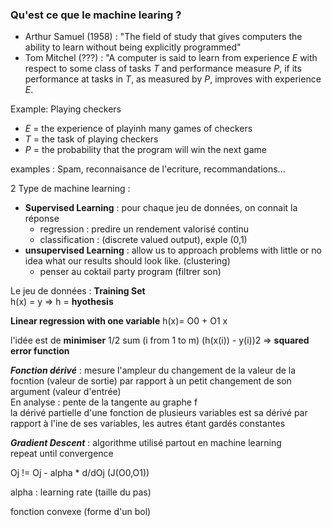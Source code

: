 ### Qu'est ce que le machine learing ?

+ Arthur Samuel (1958) : "The field of study that gives computers the ability to learn without being explicitly programmed"  
+ Tom Mitchel (???) : "A computer is said to learn from experience *E* with respect to some class of tasks *T* and performance measure *P*, if its performance at tasks in *T*, as measured by *P*, improves with experience *E*.

Example: Playing checkers 

+ *E* = the experience of playinh many games of checkers
+ *T* = the task of playing checkers
+ *P* = the probability that the program will win the next game

examples :
Spam, reconnaisance de l'ecriture, recommandations...

2 Type de machine learning :
 
+ **Supervised Learning** : pour chaque jeu de données, on connait la réponse
  - regression : predire un rendement valorisé continu
  - classification : (discrete valued output), exple (0,1)
+ **unsupervised Learning** : allow us to approach problems with little or no idea what our results should look like. (clustering)
  - penser au coktail party program (filtrer son)
  

Le jeu de données : **Training Set**  
h(x) = y => h = **hyothesis**

**Linear regression with one variable** h(x)= O0 + O1 x

l'idée est de **minimiser** 1/2 sum (i from 1 to m) (h(x(i)) - y(i))2 => **squared error function**

***Fonction dérivé*** : mesure l'ampleur du changement de la valeur de la focntion (valeur de sortie) par rapport à un petit changement de son argument (valeur d'entrée)  
En analyse : pente de la tangente au graphe f   
la dérivé partielle d'une fonction de plusieurs variables est sa dérivé par rapport à l'ine de ses variables, les autres étant gardés constantes  

***Gradient Descent*** : algorithme utilisé partout en machine learning  
repeat until convergence 

Oj != Oj - alpha * d/dOj (J(O0,O1))

alpha : learning rate  (taille du pas)

fonction convexe (forme d'un bol) 


